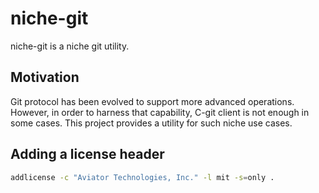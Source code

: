 # niche-git

niche-git is a niche git utility.

## Motivation

Git protocol has been evolved to support more advanced operations. However, in
order to harness that capability, C-git client is not enough in some cases. This
project provides a utility for such niche use cases.

## Adding a license header

```bash
addlicense -c "Aviator Technologies, Inc." -l mit -s=only .
```
